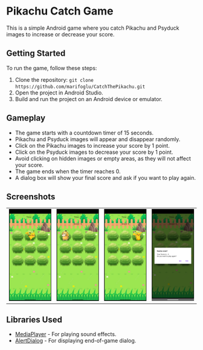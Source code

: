 <h1>Pikachu Catch Game</h1>

<p>This is a simple Android game where you catch Pikachu and Psyduck images to increase or decrease your score.</p>

<h2>Getting Started</h2>

<p>To run the game, follow these steps:</p>

<ol>
  <li>Clone the repository: <code>git clone https://github.com/marifoglu/CatchThePikachu.git</code></li>
  <li>Open the project in Android Studio.</li>
  <li>Build and run the project on an Android device or emulator.</li>
</ol>

<h2>Gameplay</h2>

<ul>
  <li>The game starts with a countdown timer of 15 seconds.</li>
  <li>Pikachu and Psyduck images will appear and disappear randomly.</li>
  <li>Click on the Pikachu images to increase your score by 1 point.</li>
  <li>Click on the Psyduck images to decrease your score by 1 point.</li>
  <li>Avoid clicking on hidden images or empty areas, as they will not affect your score.</li>
  <li>The game ends when the timer reaches 0.</li>
  <li>A dialog box will show your final score and ask if you want to play again.</li>
</ul>

<h2>Screenshots</h2>
<table>
  <tr>
    <td>
      <img src="https://github.com/marifoglu/CatchThePikachu/blob/master/screenshots/Screenshot1.png" alt="Screenshot 1" />
    </td>
    <td>
      <img src="https://github.com/marifoglu/CatchThePikachu/blob/master/screenshots/Screenshot2.png" alt="Screenshot 2" />
    </td>
    <td>
      <img src="https://github.com/marifoglu/CatchThePikachu/blob/master/screenshots/Screenshot3.png" alt="Screenshot 3" />
    </td>
    <td>
      <img src="https://github.com/marifoglu/CatchThePikachu/blob/master/screenshots/Screenshot4.png" alt="Screenshot 4" />
    </td>
  </tr>
</table>

<h2>Libraries Used</h2>

<ul>
  <li><a href="https://developer.android.com/reference/android/media/MediaPlayer">MediaPlayer</a> - For playing sound effects.</li>
  <li><a href="https://developer.android.com/reference/android/app/AlertDialog">AlertDialog</a> - For displaying end-of-game dialog.</li>
</ul>
